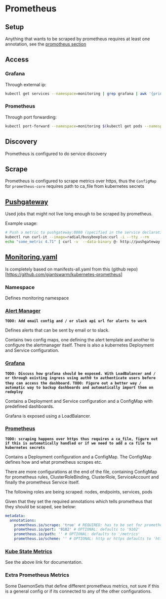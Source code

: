 # Prometheus

## Setup

Anything that wants to be scraped by prometheus requires at least one annotation, see the [promotheus section](#prometheus)

## Access

### Grafana

Through external ip:

```bash
kubectl get services --namespace=monitoring | grep grafana | awk '{print $4}'
```

### Prometheus

Through port forwarding:

```bash
kubectl port-forward --namespace=monitoring $(kubectl get pods --namespace=monitoring | grep prometheus-core | awk '{print $1}') 9090
```

## Discovery

Prometheus is configured to do service discovery

## Scrape

Prometheus is configured to scrape metrics over https, thus the `ConfigMap` for `prometheus-core` requires path to ca_file from kubernetes secrets

## [Pushgateway](https://github.com/prometheus/pushgateway)

Used jobs that might not live long enough to be scraped by prometheus.

Example usage:
```bash
# Push a metric to pushgateway:8080 (specified in the service declaration for pushgateway)
kubectl run curl-it --image=radial/busyboxplus:curl -i --tty --rm
echo "some_metric 4.71" | curl -v  --data-binary @- http://pushgateway:8080/metrics/job/some_job
```
 
## [Monitoring.yaml](dev/monitoring.yaml)

Is completely based on manifests-all.yaml from this (github repo)[https://github.com/giantswarm/kubernetes-prometheus]

### Namespace
Defines monitoring namespace

### [Alert Manager](https://prometheus.io/docs/alerting/alertmanager/)

__`TODO: Add email config and / or slack api url for alerts to work`__

Defines alerts that can be sent by email or to slack.

Contains two config maps, one defining the alert template and another to configure the alertmanager itself.
There is also a kubernetes Deployment and Service configuration.

### [Grafana](https://grafana.com/)

__`TODO: Discuss how grafana should be exposed. With LoadBalancer and / or through existing ingress using auth0 to authenticate users before they can access the dashboard.`__
__`TODO: Figure out a better way / automatic way to backup dashboards and automatically import them on redeploy`__

Contains a Deployment and Service configuration and a ConfigMap with predefined dashboards.

Grafana is exposed using a LoadBalancer. 

### [](#prometheus)[Prometheus](https://prometheus.io/)

__`TODO: scraping happens over https thus requires a ca_file, figure out if this is automatically handled or if we need to add a ca file to kubernetes secrets`__

Contains a Deployment configuration and a ConfigMap. The ConfigMap defines how and what prometheus scrapes etc.

There are more configurations at the end of the file, containing ConfigMap for prometheus rules, ClusterRoleBinding, ClusterRole, ServiceAccount and finally the prometheus Service itself.

The following roles are being scraped: 
nodes, endpoints, services, pods

Given that they set the required annotations which tells prometheus that they should be scaped, see below:

```yaml
metadata:
  annotations:
    prometheus.io/scrape: 'true' # REQUIRED: has to be set for prometheus to scrape
    prometheus.io/port: '9102' # OPTIONAL: defaults to '9102' 
    prometheus.io/path: '' # OPTIONAL: defaults to '/metrics'
    prometheus.io/scheme: '' # OPTIONAL: http or https defaults to 'https'
```

### [Kube State Metrics](https://github.com/kubernetes/kube-state-metrics)

See the above link for documentation.

### Extra Prometheus Metrics

Some DaemonSets that define different prometheus metrics, not sure if this is a general config or if its connected to any of the other configurations.
 

 


